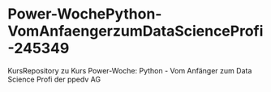 # Power-WochePython-VomAnfaengerzumDataScienceProfi-245349
KursRepository zu Kurs Power-Woche: Python - Vom Anfänger zum Data Science Profi der ppedv AG
